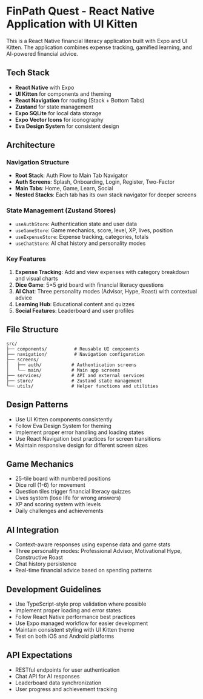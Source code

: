 <!-- Use this file to provide workspace-specific custom instructions to Copilot. For more details, visit https://code.visualstudio.com/docs/copilot/copilot-customization#_use-a-githubcopilotinstructionsmd-file -->

# FinPath Quest - React Native Application with UI Kitten

This is a React Native financial literacy application built with Expo and UI Kitten. The application combines expense tracking, gamified learning, and AI-powered financial advice.

## Tech Stack
- **React Native** with Expo
- **UI Kitten** for components and theming
- **React Navigation** for routing (Stack + Bottom Tabs)
- **Zustand** for state management
- **Expo SQLite** for local data storage
- **Expo Vector Icons** for iconography
- **Eva Design System** for consistent design

## Architecture

### Navigation Structure
- **Root Stack**: Auth Flow to Main Tab Navigator
- **Auth Screens**: Splash, Onboarding, Login, Register, Two-Factor
- **Main Tabs**: Home, Game, Learn, Social
- **Nested Stacks**: Each tab has its own stack navigator for deeper screens

### State Management (Zustand Stores)
- `useAuthStore`: Authentication state and user data
- `useGameStore`: Game mechanics, score, level, XP, lives, position
- `useExpenseStore`: Expense tracking, categories, totals
- `useChatStore`: AI chat history and personality modes

### Key Features
1. **Expense Tracking**: Add and view expenses with category breakdown and visual charts
2. **Dice Game**: 5×5 grid board with financial literacy questions
3. **AI Chat**: Three personality modes (Advisor, Hype, Roast) with contextual advice
4. **Learning Hub**: Educational content and quizzes
5. **Social Features**: Leaderboard and user profiles

## File Structure
```
src/
├── components/          # Reusable UI components
├── navigation/          # Navigation configuration
├── screens/
│   ├── auth/           # Authentication screens
│   └── main/           # Main app screens
├── services/           # API and external services
├── store/              # Zustand state management
└── utils/              # Helper functions and utilities
```

## Design Patterns
- Use UI Kitten components consistently
- Follow Eva Design System for theming
- Implement proper error handling and loading states
- Use React Navigation best practices for screen transitions
- Maintain responsive design for different screen sizes

## Game Mechanics
- 25-tile board with numbered positions
- Dice roll (1-6) for movement
- Question tiles trigger financial literacy quizzes
- Lives system (lose life for wrong answers)
- XP and scoring system with levels
- Daily challenges and achievements

## AI Integration
- Context-aware responses using expense data and game stats
- Three personality modes: Professional Advisor, Motivational Hype, Constructive Roast
- Chat history persistence
- Real-time financial advice based on spending patterns

## Development Guidelines
- Use TypeScript-style prop validation where possible
- Implement proper loading and error states
- Follow React Native performance best practices
- Use Expo managed workflow for easier development
- Maintain consistent styling with UI Kitten theme
- Test on both iOS and Android platforms

## API Expectations
- RESTful endpoints for user authentication
- Chat API for AI responses
- Leaderboard data synchronization
- User progress and achievement tracking
